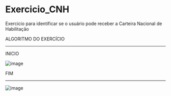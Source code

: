 # Exercicio_CNH
Exercicio para identificar se o usuário pode receber a Carteira Nacional de Habilitação

ALGORITMO DO EXERCÍCIO
________________________________________________________________________________________

INICIO

![image](https://user-images.githubusercontent.com/103973489/169931313-e2e940bd-7110-4a3f-8cc2-544b1e186118.png)

FIM
___________________________________________________________________________________________

![image](https://user-images.githubusercontent.com/103973489/169931131-9e957826-e062-46cd-ae16-837512633f62.png)
